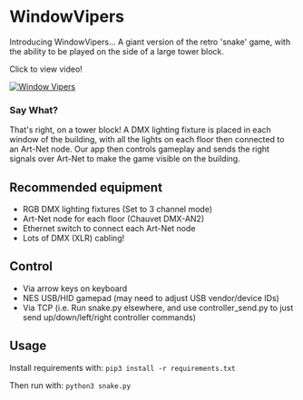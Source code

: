 
# WindowVipers

Introducing WindowVipers... A giant version of the retro 'snake' game, with the ability to be played on the side of a large tower block.

Click to view video!

[![Window Vipers](https://img.youtube.com/vi/d_AgaGlcJb4/0.jpg)](https://www.youtube.com/watch?v=d_AgaGlcJb4)
 
### Say What?
That's right, on a tower block! A DMX lighting fixture is placed in each window of the building, with all the lights on each floor then connected to an Art-Net node. Our app then controls gameplay and sends the right signals over Art-Net to make the game visible on the building.


## Recommended equipment

 - RGB DMX lighting fixtures (Set to 3 channel mode)
 - Art-Net node for each floor (Chauvet DMX-AN2)
 - Ethernet switch to connect each Art-Net node
 - Lots of DMX (XLR) cabling!


## Control

 - Via arrow keys on keyboard
 - NES USB/HID gamepad (may need to adjust USB vendor/device IDs)
 - Via TCP (i.e. Run snake.py elsewhere, and use controller_send.py to just send up/down/left/right controller commands)


## Usage

Install requirements with: `pip3 install -r requirements.txt`

Then run with: `python3 snake.py`
